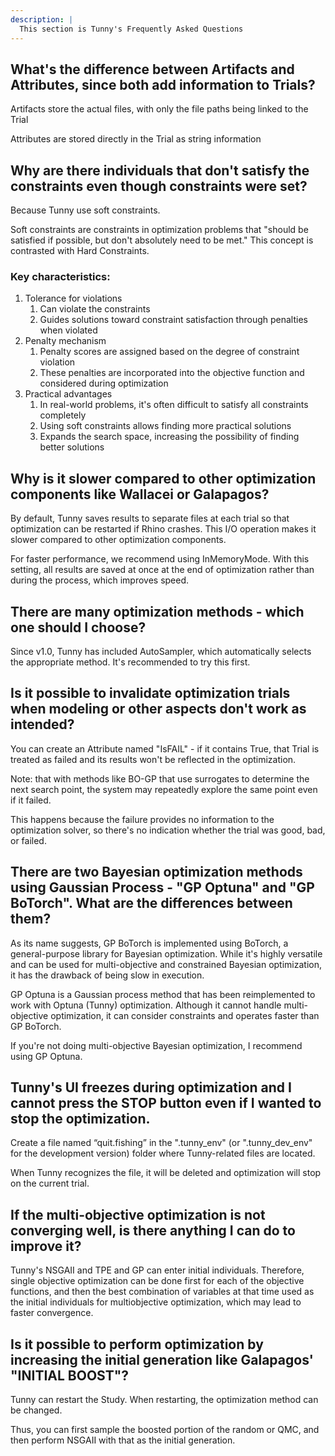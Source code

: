 ```yaml
---
description: |
  This section is Tunny's Frequently Asked Questions
---
```


## What's the difference between Artifacts and Attributes, since both add information to Trials?

Artifacts store the actual files, with only the file paths being linked to the Trial

Attributes are stored directly in the Trial as string information

## Why are there individuals that don't satisfy the constraints even though constraints were set?

Because Tunny use soft constraints.

Soft constraints are constraints in optimization problems that
"should be satisfied if possible, but don't absolutely need to be met."
This concept is contrasted with Hard Constraints.

### Key characteristics:

1. Tolerance for violations
   1. Can violate the constraints
   2. Guides solutions toward constraint satisfaction through penalties when violated
2. Penalty mechanism
   1. Penalty scores are assigned based on the degree of constraint violation
   2. These penalties are incorporated into the objective function and considered during optimization
3. Practical advantages
   1. In real-world problems, it's often difficult to satisfy all constraints completely
   2. Using soft constraints allows finding more practical solutions
   3. Expands the search space, increasing the possibility of finding better solutions

## Why is it slower compared to other optimization components like Wallacei or Galapagos?

By default, Tunny saves results to separate files at each trial so that optimization can be restarted if Rhino crashes. This I/O operation makes it slower compared to other optimization components.

For faster performance, we recommend using InMemoryMode. With this setting, all results are saved at once at the end of optimization rather than during the process, which improves speed.

## There are many optimization methods - which one should I choose?

Since v1.0, Tunny has included AutoSampler, which automatically selects the appropriate method. It's recommended to try this first.

## Is it possible to invalidate optimization trials when modeling or other aspects don't work as intended?

You can create an Attribute named "IsFAIL" - if it contains True, that Trial is treated as failed and its results won't be reflected in the optimization.

Note: that with methods like BO-GP that use surrogates to determine the next search point, the system may repeatedly explore the same point even if it failed.

This happens because the failure provides no information to the optimization solver, so there's no indication whether the trial was good, bad, or failed.

## There are two Bayesian optimization methods using Gaussian Process - "GP Optuna" and "GP BoTorch". What are the differences between them?

As its name suggests, GP BoTorch is implemented using BoTorch, a general-purpose library for Bayesian optimization.
While it's highly versatile and can be used for multi-objective and constrained Bayesian optimization,
it has the drawback of being slow in execution.

GP Optuna is a Gaussian process method that has been reimplemented to work with Optuna (Tunny) optimization.
Although it cannot handle multi-objective optimization, it can consider constraints and operates faster than GP BoTorch.

If you're not doing multi-objective Bayesian optimization, I recommend using GP Optuna.

## Tunny's UI freezes during optimization and I cannot press the STOP button even if I wanted to stop the optimization.

Create a file named “quit.fishing” in the ".tunny_env" (or ".tunny_dev_env" for the development version) folder where Tunny-related files are located.

When Tunny recognizes the file, it will be deleted and optimization will stop on the current trial.

## If the multi-objective optimization is not converging well, is there anything I can do to improve it?

Tunny's NSGAII and TPE and GP can enter initial individuals.
Therefore, single objective optimization can be done first for each of the objective functions,
and then the best combination of variables at that time used as the initial individuals for multiobjective optimization,
which may lead to faster convergence.

## Is it possible to perform optimization by increasing the initial generation like Galapagos' "INITIAL BOOST"?

Tunny can restart the Study.
When restarting, the optimization method can be changed.

Thus, you can first sample the boosted portion of the random or QMC, and then perform NSGAII with that as the initial generation.
